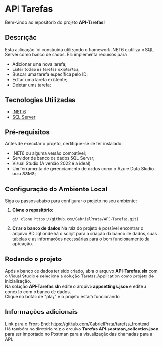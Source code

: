 # API Tarefas
Bem-vindo ao repositório do projeto **API-Tarefas**! 

## Descrição
Esta aplicação foi construída utilizando o framework .NET6 e utiliza o SQL Server como banco de dados. 
Ela implementa recursos para:
  - Adicionar uma nova tarefa;
  - Listar todas as tarefas existentes;
  - Buscar uma tarefa específica pelo ID;
  - Editar uma tarefa existente;
  - Deletar uma tarefa;

## Tecnologias Utilizadas
- [.NET 6](https://dotnet.microsoft.com/en-us/download/dotnet/6.0)
- [SQL Server](https://www.microsoft.com/pt-br/sql-server/)

## Pré-requisitos
Antes de executar o projeto, certifique-se de ter instalado:
- .NET6 ou alguma versão compatível;
- Servidor de banco de dados SQL Server;
- Visual Studio (A versão 2022 é a ideal);
- Um ferramenta de gerenciamento de dados como o Azure Data Studio ou o SSMS;
  

## Configuração do Ambiente Local
Siga os passos abaixo para configurar o projeto no seu ambiente:

1. **Clone o repositório:**
   ```bash
   git clone https://github.com/GabrielPrata/API-Tarefas.git)

2. **Criar o banco de dados**
   Na raiz do projeto é possível encontrar o arquivo BD.sql onde há o script para a criação do banco de dados, suas tabelas e as informações necessárias para o bom funcionamento da aplicação.

## Rodando o projeto
Após o banco de dados ter sido criado, abra o arquivo **API-Tarefas.sln** com o Visual Studio e selecione a solução Tarefas.Application como projeto de inicialização. <br>
Na solução **API-Tarefas.sln** edite o arquivo **appsettings.json** e edite a conexão com o banco de dados. <br>
Clique no botão de "play" e o projeto estará funcionando

## Informações adicionais
Link para o Front-End: https://github.com/GabrielPrata/tarefas_frontend <br>
Há também no diretório raiz o arquivo **Tarefas API.postman_collection.json** para ser importado no Postman para a visualização das chamadas para a API.

